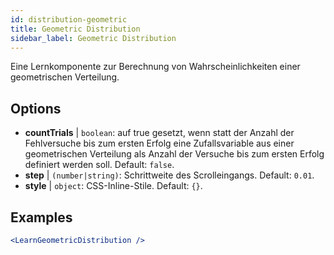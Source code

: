 ```yaml
---
id: distribution-geometric
title: Geometric Distribution
sidebar_label: Geometric Distribution
---
```


Eine Lernkomponente zur Berechnung von Wahrscheinlichkeiten einer geometrischen Verteilung.

## Options

* __countTrials__ | `boolean`: auf true gesetzt, wenn statt der Anzahl der Fehlversuche bis zum ersten Erfolg eine Zufallsvariable aus einer geometrischen Verteilung als Anzahl der Versuche bis zum ersten Erfolg definiert werden soll. Default: `false`.
* __step__ | `(number|string)`: Schrittweite des Scrolleingangs. Default: `0.01`.
* __style__ | `object`: CSS-Inline-Stile. Default: `{}`.


## Examples

```jsx live
<LearnGeometricDistribution />
```

